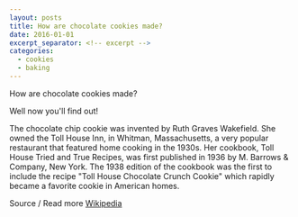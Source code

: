 ```yaml
---
layout: posts
title: How are chocolate cookies made?
date: 2016-01-01
excerpt_separator: <!-- excerpt -->
categories:
  - cookies
  - baking
---
```

How are chocolate cookies made?

Well now you'll find out!

<!-- excerpt -->

The chocolate chip cookie was invented by Ruth Graves Wakefield. She owned the Toll House Inn, in Whitman, Massachusetts, a very popular restaurant that featured home cooking in the 1930s. Her cookbook, Toll House Tried and True Recipes, was first published in 1936 by M. Barrows &amp; Company, New York. The 1938 edition of the cookbook was the first to include the recipe "Toll House Chocolate Crunch Cookie" which rapidly became a favorite cookie in American homes.

Source / Read more [Wikipedia](https://en.wikipedia.org/wiki/Chocolate_chip_cookie)
